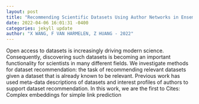 ```yaml
--- 
layout: post 
title: "Recommending Scientific Datasets Using Author Networks in Ensemble Methods" 
date: 2022-04-06 16:01:31 -0400 
categories: jekyll update 
author: "X WANG, F VAN HARMELEN, Z HUANG - 2022" 
--- 
```

Open access to datasets is increasingly driving modern science. Consequently, discovering such datasets is becoming an important functionality for scientists in many different fields. We investigate methods for dataset recommendation: the task of recommending relevant datasets given a dataset that is already known to be relevant. Previous work has used meta-data descriptions of datasets and interest profiles of authors to support dataset recommendation. In this work, we are the first to Cites: Complex embeddings for simple link prediction